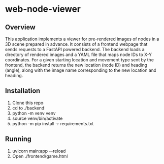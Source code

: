# web-node-viewer

## Overview

This application implements a viewer for pre-rendered images of nodes in a 3D scene prepared in advance. It consists of a frontend webpage that sends requests to a FastAPI powered backend. The backend loads a directory of rendered images and a YAML file that maps node IDs to X-Y coordinates. For a given starting location and movement type sent by the frontend, the backend returns the new location (node ID) and heading (angle), along with the image name corresponding to the new location and heading.

## Installation

1. Clone this repo
2. cd to ./backend
3. python -m venv venv
4. source venv/bin/activate
5. python -m pip install -r requirements.txt

## Running

1. uvicorn main:app --reload
2. Open ./frontend/game.html


